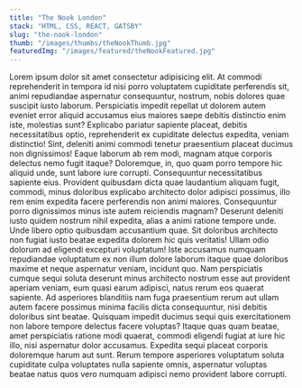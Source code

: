 ```yaml
---
title: "The Nook London"
stack: "HTML, CSS, REACT, GATSBY"
slug: "the-nook-london"
thumb: "/images/thumbs/theNookThumb.jpg"
featuredImg: "/images/featured/theNookFeatured.jpg"
---
```


Lorem ipsum dolor sit amet consectetur adipisicing elit. At commodi reprehenderit in tempora id nisi porro voluptatem cupiditate perferendis sit, animi repudiandae aspernatur consequuntur, nostrum, nobis dolores quae suscipit iusto laborum. Perspiciatis impedit repellat ut dolorem autem eveniet error aliquid accusamus eius maiores saepe debitis distinctio enim iste, molestias sunt? Explicabo pariatur sapiente placeat, debitis necessitatibus optio, reprehenderit ex cupiditate delectus expedita, veniam distinctio! Sint, deleniti animi commodi tenetur praesentium placeat ducimus non dignissimos! Eaque laborum ab rem modi, magnam atque corporis delectus nemo fugit itaque? Doloremque, in, quo quam porro tempore hic aliquid unde, sunt labore iure corrupti. Consequuntur necessitatibus sapiente eius. Provident quibusdam dicta quae laudantium aliquam fugit, commodi, minus doloribus explicabo architecto dolor adipisci possimus, illo rem enim expedita facere perferendis non animi maiores. Consequuntur porro dignissimos minus iste autem reiciendis magnam? Deserunt deleniti iusto quidem nostrum nihil expedita, alias a animi ratione tempore unde. Unde libero optio quibusdam accusantium quae. Sit doloribus architecto non fugiat iusto beatae expedita dolorem hic quis veritatis! Ullam odio dolorum ad eligendi excepturi voluptatum! Iste accusamus numquam repudiandae voluptatum ex non illum dolore laborum itaque quae doloribus maxime et neque aspernatur veniam, incidunt quo. Nam perspiciatis cumque sequi soluta deserunt minus architecto nostrum esse aut provident aperiam veniam, eum quasi earum adipisci, natus rerum eos quaerat sapiente. Ad asperiores blanditiis nam fuga praesentium rerum aut ullam autem facere possimus minima facilis dicta consequuntur, nisi debitis doloribus sint beatae. Quisquam impedit ducimus sequi quis exercitationem non labore tempore delectus facere voluptas? Itaque quas quam beatae, amet perspiciatis ratione modi quaerat, commodi eligendi fugiat at iure hic illo, nisi aspernatur dolor accusamus. Expedita sequi placeat corporis doloremque harum aut sunt. Rerum tempore asperiores voluptatum soluta cupiditate culpa voluptates nulla sapiente omnis, aspernatur voluptas beatae natus quos vero numquam adipisci nemo provident labore corrupti.
